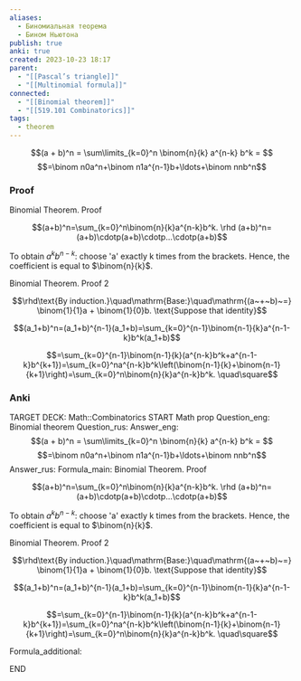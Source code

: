 ```yaml
---
aliases:
  - Биномиальная теорема
  - Бином Ньютона
publish: true
anki: true
created: 2023-10-23 18:17
parent:
  - "[[Pascal’s triangle]]"
  - "[[Multinomial formula]]"
connected:
  - "[[Binomial theorem]]"
  - "[[519.101 Combinatorics]]"
tags:
  - theorem
---
```

$$(a + b)^n = \sum\limits_{k=0}^n \binom{n}{k} a^{n-k} b^k = $$
$$=\binom n0a^n+\binom n1a^{n-1}b+\ldots+\binom nnb^n$$

### Proof
Binomial Theorem. Proof

$$(a+b)^n=\sum_{k=0}^n\binom{n}{k}a^{n-k}b^k. \rhd (a+b)^n=(a+b)\cdotp(a+b)\cdotp...\cdotp(a+b)$$

To obtain $a^k b^{n-k}$: choose 'a' exactly k times from the brackets. Hence, the coefficient is equal to $\binom{n}{k}$.

Binomial Theorem. Proof 2

$$\rhd\text{By induction.}\quad\mathrm{Base:}\quad\mathrm{(a~+~b)~=} \binom{1}{1}a + \binom{1}{0}b. \text{Suppose that identity}$$

$$(a_1+b)^n=(a_1+b)^{n-1}(a_1+b)=\sum_{k=0}^{n-1}\binom{n-1}{k}a^{n-1-k}b^k(a_1+b)$$

$$=\sum_{k=0}^{n-1}\binom{n-1}{k}(a^{n-k}b^k+a^{n-1-k}b^{k+1})=\sum_{k=0}^na^{n-k}b^k\left(\binom{n-1}{k}+\binom{n-1}{k+1}\right)=\sum_{k=0}^n\binom{n}{k}a^{n-k}b^k. \quad\square$$


### Anki
TARGET DECK: Math::Combinatorics
START
Math prop
Question_eng: Binomial theorem
Question_rus: 
Answer_eng: $$(a + b)^n = \sum\limits_{k=0}^n \binom{n}{k} a^{n-k} b^k = $$
$$=\binom n0a^n+\binom n1a^{n-1}b+\ldots+\binom nnb^n$$
Answer_rus: 
Formula_main: Binomial Theorem. Proof

$$(a+b)^n=\sum_{k=0}^n\binom{n}{k}a^{n-k}b^k. \rhd (a+b)^n=(a+b)\cdotp(a+b)\cdotp...\cdotp(a+b)$$

To obtain $a^k b^{n-k}$: choose 'a' exactly k times from the brackets. Hence, the coefficient is equal to $\binom{n}{k}$.

Binomial Theorem. Proof 2

$$\rhd\text{By induction.}\quad\mathrm{Base:}\quad\mathrm{(a~+~b)~=} \binom{1}{1}a + \binom{1}{0}b. \text{Suppose that identity}$$

$$(a_1+b)^n=(a_1+b)^{n-1}(a_1+b)=\sum_{k=0}^{n-1}\binom{n-1}{k}a^{n-1-k}b^k(a_1+b)$$

$$=\sum_{k=0}^{n-1}\binom{n-1}{k}(a^{n-k}b^k+a^{n-1-k}b^{k+1})=\sum_{k=0}^na^{n-k}b^k\left(\binom{n-1}{k}+\binom{n-1}{k+1}\right)=\sum_{k=0}^n\binom{n}{k}a^{n-k}b^k. \quad\square$$

Formula_additional:
<!--ID: 1698689820218-->
END










